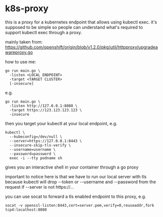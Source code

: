 # k8s-proxy

this is a proxy for a kubernetes endpoint that allows
using kubectl exec. it's supposed to be simple so people can
understand what's required to support kubectl exec through a proxy.

mainly taken from: https://github.com/openshift/origin/blob/v1.2.0/pkg/util/httpproxy/upgradeawareproxy.go

how to use me:

    go run main.go \
      -listen <LOCAL ENDPOINT>
      -target <TARGET CLUSTER>
      [-insecure]

e.g.

    go run main.go \
      -listen http://127.0.0.1:8080 \
      -target https://123.123.123.123 \
      -insecure

then you target your kubectl at your local endpoint, e.g.

    kubectl \
      --kubeconfig=/dev/null \
      --server=https://127.0.0.1:8443 \
      --insecure-skip-tls-verify \
      --username=username \
      --password=password \
      exec -i --tty podname sh

gives you an interactive shell in your container through a go proxy

important to notice here is that we have to run our local server with tls because
kubectl will drop --token or --username and --password from the request
if --server is not https://...

you can use socat to forward a tls enabled endpoint to this proxy, e.g.

    socat -v openssl-listen:8443,cert=server.pem,verify=0,reuseaddr,fork tcp4:localhost:8080
